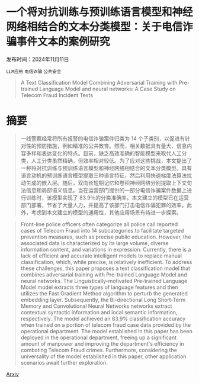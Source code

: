 # 一个将对抗训练与预训练语言模型和神经网络相结合的文本分类模型：关于电信诈骗事件文本的案例研究

发布时间：2024年11月11日

`LLM应用` `电信诈骗` `公共安全`

> A Text Classification Model Combining Adversarial Training with Pre-trained Language Model and neural networks: A Case Study on Telecom Fraud Incident Texts

# 摘要

> 一线警察经常将所有报警的电信诈骗案件归类为 14 个子类别，以促进有针对性的预防措施，例如精准的公共教育。然而，相关数据具有量大、信息内容多样和表达变化的特点。目前，缺乏高效准确的智能模型来取代人工分类，人工分类虽然精确，但效率相对较低。为了应对这些挑战，本文提出了一种将对抗训练与预训练语言模型和神经网络相结合的文本分类模型。具有语言动机的预训练语言模型提取三种语言特征，然后利用快速梯度法算法扰动生成的嵌入层。随后，双向长短期记忆和卷积神经网络分别提取上下文句法信息和局部语义信息。当在运营部门提供的一部分电信诈骗案件数据上进行训练时，该模型实现了 83.9％的分类准确率。本文建立的模型已在运营部门部署，节省了大量人力，并提高了该部门打击电信诈骗犯罪的效率。此外，考虑到本文建立的模型的通用性，其他应用场景有待进一步探索。

> Front-line police officers often categorize all police call reported cases of Telecom Fraud into 14 subcategories to facilitate targeted prevention measures, such as precise public education. However, the associated data is characterized by its large volume, diverse information content, and variations in expression. Currently, there is a lack of efficient and accurate intelligent models to replace manual classification, which, while precise, is relatively inefficient. To address these challenges, this paper proposes a text classification model that combines adversarial training with Pre-trained Language Model and neural networks. The Linguistically-motivated Pre-trained Language Model model extracts three types of language features and then utilizes the Fast Gradient Method algorithm to perturb the generated embedding layer. Subsequently, the Bi-directional Long Short-Term Memory and Convolutional Neural Networks networks extract contextual syntactic information and local semantic information, respectively. The model achieved an 83.9% classification accuracy when trained on a portion of telecom fraud case data provided by the operational department. The model established in this paper has been deployed in the operational department, freeing up a significant amount of manpower and improving the department's efficiency in combating Telecom Fraud crimes. Furthermore, considering the universality of the model established in this paper, other application scenarios await further exploration.

[Arxiv](https://arxiv.org/abs/2411.06772)